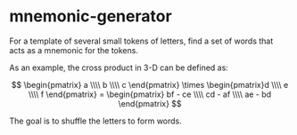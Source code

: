 # mnemonic-generator
For a template of several small tokens of letters, find a set of words that acts as a mnemonic for the tokens.

As an example, the cross product in 3-D can be defined as:

$$ \begin{pmatrix} a \\\\ b \\\\ c \end{pmatrix} \times \begin{pmatrix}d \\\\ e \\\\ f \end{pmatrix} =
   \begin{pmatrix} bf - ce \\\\ cd - af \\\\ ae - bd \end{pmatrix} $$
   
The goal is to shuffle the letters to form words.
